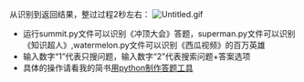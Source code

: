 从识别到返回结果，整过过程2秒左右：
 ![Untitled.gif](http://upload-images.jianshu.io/upload_images/4688102-532f4291e6818d5e.gif?imageMogr2/auto-orient/strip%7CimageView2/2/w/1240)
* 运行summit.py文件可以识别《冲顶大会》答题，superman.py文件可以识别《知识超人》,watermelon.py文件可以识别《西瓜视频》的百万英雄
* 输入数字“1”代表只搜问题，输入数字“2”代表搜索问题+答案选项
* 具体的操作请看我的简书[用python制作答题工具](https://www.jianshu.com/p/be1e657e1b7d)
